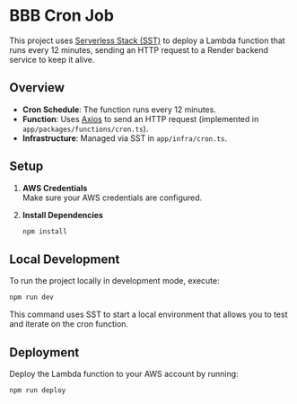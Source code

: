 # BBB Cron Job

This project uses [Serverless Stack (SST)](https://sst.dev/) to deploy a Lambda function that runs every 12 minutes, sending an HTTP request to a Render backend service to keep it alive.

## Overview

- **Cron Schedule**: The function runs every 12 minutes.
- **Function**: Uses [Axios](https://axios-http.com) to send an HTTP request (implemented in `app/packages/functions/cron.ts`).
- **Infrastructure**: Managed via SST in `app/infra/cron.ts`.

## Setup

1. **AWS Credentials**  
   Make sure your AWS credentials are configured.

2. **Install Dependencies**
   ```sh
   npm install
   ```

## Local Development

To run the project locally in development mode, execute:

```sh
npm run dev
```

This command uses SST to start a local environment that allows you to test and iterate on the cron function.

## Deployment

Deploy the Lambda function to your AWS account by running:

```sh
npm run deploy
```
